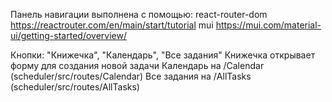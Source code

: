Панель навигации выполнена с помощью:
react-router-dom https://reactrouter.com/en/main/start/tutorial
mui https://mui.com/material-ui/getting-started/overview/

Кнопки: "Книжечка", "Календарь", "Все задания"
Книжечка открывает форму для создания новой задачи
Календарь на /Calendar (scheduler/src/routes/Calendar)
Все задания на /AllTasks (scheduler/src/routes/AllTasks)